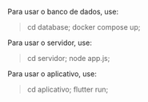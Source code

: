 Para usar o banco de dados, use:

> cd database;
> docker compose up;

Para usar o servidor, use:

> cd servidor;
> node app.js;

Para usar o aplicativo, use:

> cd aplicativo;
> flutter run;